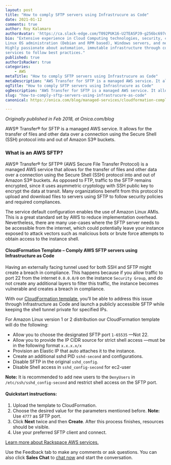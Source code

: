 ```yaml
---
layout: post
title: "How to comply SFTP servers using Infrastrucure as Code"
date: 2021-01-12
comments: true
author: Roy Kalamaro
authorAvatar: 'https://ca.slack-edge.com/T092PUK16-U2TEASPJ9-g256bc697d78-512'
bio: "Extensive experience in Cloud Computing technologies, security, containerized solutions, 
Linux OS administration (Debian and RPM based), Windows servers, and networking.
Highly passionate about automation, immutable infrastructure through code, and cloud native 
services to follow best practices."
published: true
authorIsRacker: true
categories:
    - AWS
metaTitle: "How to comply SFTP servers using Infrastrucure as Code"
metaDescription: "AWS Transfer for SFTP is a managed AWS service. It allows for the transfer of files and other data over a connection using the Secure Shell (SSH) protocol into and out of Amazon S3 buckets."
ogTitle: "How to comply SFTP servers using Infrastrucure as Code"
ogDescription: "AWS Transfer for SFTP is a managed AWS service. It allows for the transfer of files and other data over a connection using the Secure Shell (SSH) protocol into and out of Amazon S3 buckets."
slug: "how-to-comply-sftp-servers-using-infrastrucure-as-code"
canonical: https://onica.com/blog/managed-services/cloudformation-comply-aws-sftp-servers/

---
```


*Originally published in Feb 2018, at Onica.com/blog*

AWS&reg; Transfer&reg; for SFTP is a managed AWS service. It allows for the transfer of files and other data over a connection using the Secure Shell (SSH) protocol into and out of Amazon S3&reg; buckets. 

<!--more-->

### What is an AWS SFTP?

AWS&reg; Transfer&reg; for SFTP&reg; (AWS Secure File Transfer Protocol) is a managed AWS service that allows for the transfer of files and other data over a connection using the Secure Shell (SSH) protocol into and out of Amazon S3&reg; buckets. As opposed to FTP, traffic to the SFTP remains encrypted, since it uses asymmetric cryptology with SSH public key to encrypt the data at transit. Many organizations benefit from this protocol to upload and download files to servers using SFTP to follow security policies and required compliances.

The service default configuration enables the use of Amazon Linux AMIs. This is a great standard set by AWS to reduce implementation overhead. Nevertheless, there are many use-cases where the SFTP server needs to be accessible from the internet, which could potentially leave your instance exposed to attack vectors such as malicious bots or brute force attempts to obtain access to the instance shell.

#### CloudFormation Template – Comply AWS SFTP servers using Infrastructure as Code

Having an externally facing tunnel used for both SSH and SFTP might create a breach in compliance. This happens because if you allow traffic to port 22 from the internet `0.0.0.0/0` on the instance `Security Group`, and do not create any additional layers to filter this traffic, the instance becomes vulnerable and creates a breach in compliance.

With our [CloudFormation template](https://onica.com/blog/cloudformation-nested-stacks-the-easy-way/), you’ll be able to address this issue through Infrastructure as Code and launch a publicly accessible SFTP while keeping the shell tunnel private for specified IPs.

For Amazon Linux version 1 or 2 distribution our CloudFormation template will do the following:

- Allow you to choose the designated SFTP port `1-65535` &mdash;Not 22.
- Allow you to provide the IP CIDR source for strict shell access &mdash;must be in the following format `x.x.x.x/x`
- Provision an Elastic IP that auto attaches it to the instance.
- Create an additional sshd PID `sshd-second` and configurations.
- Disable SFTP in the original `sshd_config`.
- Disable Shell access in `sshd_config-second` for ec2-user

**Note:** It is recommended to add new users to the `DenyUsers` in `/etc/ssh/sshd_config-second` and restrict shell access on the SFTP port.

#### Quickstart instructions:

1. Upload the template to CloudFormation.
2. Choose the desired value for the parameters mentioned before. **Note:** Use `4777` as SFTP port.
3. Click **Next** twice and then **Create**. After this process finishes, resources should be visible.
4. Use your preferred SFTP client and connect.

<a class="cta red" id="cta" href="https://www.rackspace.com/cloud/aws">Learn more about Rackspace AWS services.</a>

Use the Feedback tab to make any comments or ask questions. You can also click **Sales Chat** to [chat now](https://www.rackspace.com/) and start the conversation.
